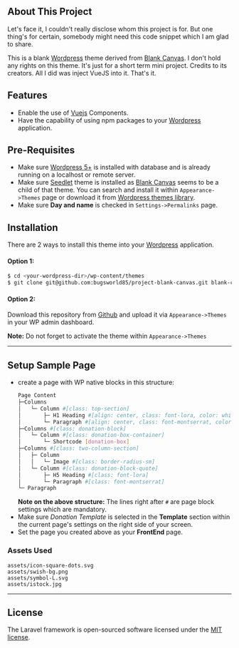 ## About This Project

Let's face it, I couldn't really disclose whom this project is for. But one thing's for certain, somebody might need this code snippet which I am glad to share.

This is a blank [Wordpress](https://wordpress.org/) theme derived from [Blank Canvas](https://wordpress.com/theme/blank-canvas). I don't hold any rights on this theme. It's just for a short term mini project. Credits to its creators. All I did was inject VueJS into it. That's it.

## Features

- Enable the use of [Vuejs](https://vuejs.org/) Components.
- Have the capability of using npm packages to your [Wordpress](https://wordpress.org/) application.

## Pre-Requisites
- Make sure [Wordpress 5+](https://wordpress.org/) is installed with database and is already running on a localhost or remote server.
- Make sure [Seedlet](https://wordpress.org/themes/seedlet/) theme is installed as [Blank Canvas](https://wordpress.com/theme/blank-canvas) seems to be a child of that theme. You can search and install it within `Appearance->Themes` page or download it from [Wordpress themes library](https://wordpress.org/themes).
- Make sure **Day and name** is checked in `Settings->Permalinks` page.

## Installation

There are 2 ways to install this theme into your [Wordpress](https://wordpress.org/) application.

#### Option 1:

``` bash
$ cd <your-wordpress-dir>/wp-content/themes
$ git clone git@github.com:bugsworld85/project-blank-canvas.git blank-canvas
```
#### Option 2:

Download this repository from [Github](https://github.com/bugsworld85/project-blank-canvas) and upload it via `Appearance->Themes` in your WP admin dashboard.

**Note:** Do not forget to activate the theme within `Appearance->Themes` 

***

## Setup Sample Page

- create a page with WP native blocks in this structure:
    ``` bash
    Page Content
    ├─Columns
    │   └─ Column #[class: top-section]
    │       ├─ H1 Heading #[align: center, class: font-lora, color: white ]
    │       └─ Paragraph #[align: center, class: font-montserrat, color: white]
    ├─Columns #[class: donation-block]
    │   └─ Column #[class: donation-box-container]
    │       └─ Shortcode [donation-box]
    ├─Columns #[class: two-column-section]
    │   ├─ Column
    │   │   └─ Image #[class: border-radius-sm]
    │   └─ Column #[class: donation-block-quote]
    │       ├─ H5 Heading #[class: font-lora]
    │       └─ Paragraph #[class: font-montserrat]
    └─ Paragraph
    ```
  **Note on the above structure:** The lines right after `#` are page block settings which are mandatory.
- Make sure *Donation Template* is selected in the **Template** section within the current page's settings on the right side of your screen.
- Set the page you created above as your **FrontEnd** page.

### Assets Used

```
assets/icon-square-dots.svg
assets/swish-bg.png
assets/symbol-L.svg
assets/istock.jpg
```

***

## License

The Laravel framework is open-sourced software licensed under the [MIT license](https://opensource.org/licenses/MIT).
